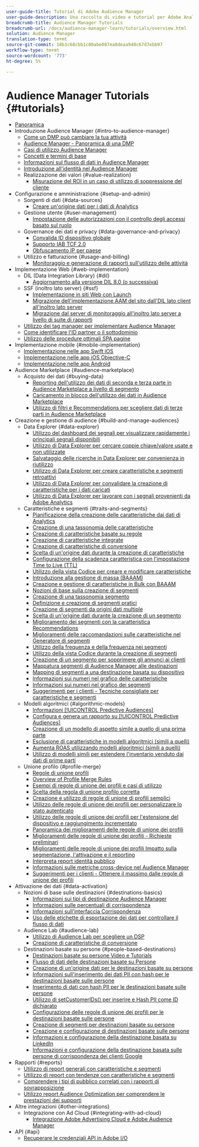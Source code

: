 ```yaml
---
user-guide-title: Tutorial di Adobe Audience Manager
user-guide-description: Una raccolta di video e tutorial per Adobe Analytics.
breadcrumb-title: Audience Manager Tutorials
breadcrumb-url: /docs/audience-manager-learn/tutorials/overview.html
solution: Audience Manager
translation-type: tm+mt
source-git-commit: 18b3c68cbb1c00abe087ea0deaa940c67d7ebb97
workflow-type: tm+mt
source-wordcount: '773'
ht-degree: 5%

---
```



# Audience Manager Tutorials {#tutorials}

+ [Panoramica](overview.md)
+ Introduzione  Audience Manager {#intro-to-audience-manager}
   + [Come un DMP può cambiare la tua attività](intro-to-audience-manager/how-a-dmp-can-change-your-business.md)
   + [Audience Manager  - Panoramica di una DMP](intro-to-audience-manager/audience-manager-overview-of-a-dmp.md)
   + [Casi di utilizzo Audience Manager ](intro-to-audience-manager/audience-manager-use-cases.md)
   + [Concetti e termini di base](intro-to-audience-manager/understanding-basic-terms-and-concepts-in-audience-manager.md)
   + [Informazioni sul flusso di dati in  Audience Manager](intro-to-audience-manager/understanding-the-data-flow-in-audience-manager.md)
   + [Introduzione all&#39;identità nel Audience Manager ](intro-to-audience-manager/introduction-to-identity-in-audience-manager.md)
   + Realizzazione dei valori {#value-realization}
      + [Misurazione del ROI in un caso di utilizzo di soppressione del cliente](intro-to-audience-manager/value-realization/measuring-roi-in-a-customer-suppression-use-case.md)
+ Configurazione e amministrazione {#setup-and-admin}
   + Sorgenti di dati {#data-sources}
      + [Creare un&#39;origine dati per i dati di Analytics](setup-and-admin/data-sources/create-a-data-source-for-analytics-data.md)
   + Gestione utente {#user-management}
      + [Impostazione delle autorizzazioni con il controllo degli accessi basato sul ruolo](setup-and-admin/user-management/setting-permissions-with-role-based-access-control.md)
   + Governance dei dati e privacy {#data-governance-and-privacy}
      + [Convalida ID dispositivo globale](setup-and-admin/data-governance-and-privacy/global-device-id-validation.md)
      + [Supporto IAB TCF 2.0](setup-and-admin/data-governance-and-privacy/iab-tcf-support.md)
      + [Obfuscamento IP per paese](setup-and-admin/data-governance-and-privacy/ip-obfuscation-by-country.md)
   + Utilizzo e fatturazione {#usage-and-billing}
      + [Monitoraggio e generazione di rapporti sull&#39;utilizzo delle attività](setup-and-admin/usage-and-billing/monitoring-and-reporting-on-activity-usage.md)
+ Implementazione Web {#web-implementation}
   + DIL (Data Integration Library) {#dil}
      + [Aggiornamento alla versione DIL 8.0 (o successiva)](web-implementation/dil/updating-to-dil-version-8-0-or-greater.md)
   + SSF (inoltro lato server) {#ssf}
      + [Implementazione in siti Web con Launch](https://docs.adobe.com/content/help/en/experience-cloud/implementing-in-websites-with-launch/index.html)
      + [Migrazione dell&#39;implementazione AAM del sito dall&#39;DIL lato client all&#39;inoltro lato server](web-implementation/ssf/migrating-your-site-implementation-from-client-side-dil-to-server-side-forwarding.md)
      + [Migrazione dal server di monitoraggio all&#39;inoltro lato server a livello di suite di rapporti](web-implementation/ssf/migrating-from-tracking-server-to-report-suite-level-server-side-forwarding.md)
   + [Utilizzo dei tag manager per implementare  Audience Manager](web-implementation/using-tag-managers-to-implement-audience-manager.md)
   + [Come identificare l&#39;ID partner o il sottodominio](web-implementation/how-to-identify-your-partner-id-or-subdomain.md)
   + [Utilizzo delle procedure ottimali SPA pagine](web-implementation/using-best-practices-on-spa-pages-when-sending-data-to-aam.md)
+ Implementazione mobile {#mobile-implementation}
   + [Implementazione nelle app Swift iOS](https://docs.adobe.com/content/help/en/experience-cloud/implementing-in-mobile-ios-swift-apps-with-launch/index.html)
   + [Implementazione nelle app iOS Objective-C](https://docs.adobe.com/content/help/en/experience-cloud/implementing-in-mobile-ios-objective-c-apps-with-launch/index.html)
   + [Implementazione nelle app Android](https://docs.adobe.com/content/help/en/experience-cloud/implementing-in-mobile-android-apps-with-launch/index.html)
+ Audience Marketplace {#audience-marketplace}
   + Acquisto dei dati {#buying-data}
      + [Reporting dell&#39;utilizzo dei dati di seconda e terza parte in  Audience Marketplace a livello di segmento](audience-marketplace/buying-data/reporting-2nd-and-3rd-party-data-usage-in-the-audience-marketplace-at-the-segment-level.md)
      + [Caricamento in blocco dell&#39;utilizzo dei dati in  Audience Marketplace](audience-marketplace/buying-data/bulk-uploading-data-usage-into-the-audience-marketplace.md)
      + [Utilizzo di filtri e Recommendations per scegliere dati di terze parti in  Audience Marketplace](audience-marketplace/buying-data/using-filters-and-recommendations-to-choose-3rd-party-data-in-audience-marketplace.md)
+ Creazione e gestione di audience {#build-and-manage-audiences}
   + Data Explorer {#data-explorer}
      + [Utilizzo del dashboard dei segnali per visualizzare rapidamente i principali segnali disponibili](build-and-manage-audiences/data-explorer/using-the-signals-dashboard-to-quickly-view-top-available-signals.md)
      + [Utilizzo di Data Explorer per cercare coppie chiave/valore usate e non utilizzate](build-and-manage-audiences/data-explorer/using-data-explorer-to-search-for-used-and-unused-key-value-pairs.md)
      + [Salvataggio delle ricerche in Data Explorer per convenienza in riutilizzo](build-and-manage-audiences/data-explorer/saving-searches-in-data-explorer-for-convenience-in-re-use.md)
      + [Utilizzo di Data Explorer per creare caratteristiche e segmenti retroattivi](build-and-manage-audiences/data-explorer/using-data-explorer-to-create-retroactive-traits-and-segments.md)
      + [Utilizzo di Data Explorer per convalidare la creazione di caratteristiche per i dati caricati](build-and-manage-audiences/data-explorer/using-data-explorer-to-validate-trait-creation-for-your-onboarded-data.md)
      + [Utilizzo di Data Explorer per lavorare con i segnali provenienti da  Adobe Analytics](build-and-manage-audiences/data-explorer/using-data-explorer-to-work-with-signals-coming-from-adobe-analytics.md)
   + Caratteristiche e segmenti {#traits-and-segments}
      + [Pianificazione della creazione delle caratteristiche dai dati di Analytics](build-and-manage-audiences/traits-and-segments/planning-trait-creation-from-analytics-data.md)
      + [Creazione di una tassonomia delle caratteristiche](build-and-manage-audiences/traits-and-segments/creating-a-trait-taxonomy.md)
      + [Creazione di caratteristiche basate su regole](build-and-manage-audiences/traits-and-segments/creating-rule-based-traits.md)
      + [Creazione di caratteristiche integrate](build-and-manage-audiences/traits-and-segments/creating-onboarded-traits.md)
      + [Creazione di caratteristiche di conversione](build-and-manage-audiences/traits-and-segments/creating-conversion-traits.md)
      + [Scelta di un&#39;origine dati durante la creazione di caratteristiche](build-and-manage-audiences/traits-and-segments/choosing-a-data-source-when-creating-traits.md)
      + [Configurazione della scadenza caratteristica con l&#39;impostazione Time to Live (TTL)](build-and-manage-audiences/traits-and-segments/configuring-trait-expiration-with-the-time-to-live-ttl-setting.md)
      + [Utilizzo della vista Codice per creare e modificare caratteristiche](build-and-manage-audiences/traits-and-segments/using-code-view-to-create-and-edit-traits.md)
      + [Introduzione alla gestione di massa (BAAAM)](build-and-manage-audiences/traits-and-segments/introduction-to-bulk-management-baaam.md)
      + [Creazione e gestione di caratteristiche in Bulk con BAAAM](build-and-manage-audiences/traits-and-segments/creating-and-managing-traits-in-bulk-with-baaam.md)
      + [Nozioni di base sulla creazione di segmenti](build-and-manage-audiences/traits-and-segments/the-basics-of-creating-segments.md)
      + [Creazione di una tassonomia segmento](build-and-manage-audiences/traits-and-segments/creating-a-segment-taxonomy.md)
      + [Definizione e creazione di segmenti pratici](build-and-manage-audiences/traits-and-segments/practical-segment-definition-and-creation.md)
      + [Creazione di segmenti da origini dati multiple](build-and-manage-audiences/traits-and-segments/creating-segments-from-multiple-data-sources.md)
      + [Scelta di un&#39;origine dati durante la creazione di un segmento](build-and-manage-audiences/traits-and-segments/choosing-a-data-source-when-creating-a-segment.md)
      + [Miglioramento dei segmenti con la caratteristica Recommendations](build-and-manage-audiences/traits-and-segments/enhancing-your-segments-with-trait-recommendations.md)
      + [Miglioramenti delle raccomandazioni sulle caratteristiche nel Generatore di segmenti](build-and-manage-audiences/traits-and-segments/trait-recommendation-enhancements-in-the-segment-builder.md)
      + [Utilizzo della frequenza e della frequenza nei segmenti](build-and-manage-audiences/traits-and-segments/using-recency-and-frequency-in-segments.md)
      + [Utilizzo della vista Codice durante la creazione di segmenti](build-and-manage-audiences/traits-and-segments/using-code-view-when-building-segments.md)
      + [Creazione di un segmento per sopprimere gli annunci ai clienti](build-and-manage-audiences/traits-and-segments/building-a-segment-to-suppress-ads-to-customers.md)
      + [Mappatura  segmenti di Audience Manager alle destinazioni](build-and-manage-audiences/traits-and-segments/mapping-audience-manager-segments-to-destinations.md)
      + [Mapping di segmenti a una destinazione basata su dispositivo](build-and-manage-audiences/traits-and-segments/mapping-segments-to-a-device-based-destination.md)
      + [Informazioni sui numeri nel grafico delle caratteristiche](build-and-manage-audiences/traits-and-segments/understanding-numbers-in-the-trait-graph.md)
      + [Informazioni sui numeri nel grafico dei segmenti](build-and-manage-audiences/traits-and-segments/understanding-numbers-in-the-segment-graph.md)
      + [Suggerimenti per i clienti - Tecniche consigliate per caratteristiche e segmenti](build-and-manage-audiences/traits-and-segments/customer-tips-traits-and-segments-best-practices.md)
   + Modelli algoritmici {#algorithmic-models}
      + [Informazioni  [!UICONTROL Predictive Audiences]](build-and-manage-audiences/algorithmic-models/understanding-predictive-audiences.md)
      + [Configura e genera un rapporto su  [!UICONTROL Predictive Audiences]](build-and-manage-audiences/algorithmic-models/configure-and-report-on-predictive-audiences.md)
      + [Creazione di un modello di aspetto simile a quello di una prima parte](build-and-manage-audiences/algorithmic-models/creating-a-first-party-look-alike-model.md)
      + [Esclusione di caratteristiche in modelli algoritmici (simili a quelli)](build-and-manage-audiences/algorithmic-models/excluding-traits-in-algorithmic-look-alike-models.md)
      + [Aumenta ROAS utilizzando modelli algoritmici (simili a quelli)](build-and-manage-audiences/algorithmic-models/increase-roas-by-using-algorithmic-look-alike-models.md)
      + [Utilizzo di modelli simili per estendere l&#39;inventario venduto dai dati di prime parti](build-and-manage-audiences/algorithmic-models/using-look-alike-models-to-extend-sold-out-inventory-from-your-1st-party-data.md)
   + Unione profilo {#profile-merge}
      + [Regole di unione profili](build-and-manage-audiences/profile-merge/profile-merge.md)
      + [Overview of Profile Merge Rules](build-and-manage-audiences/profile-merge/overview-of-profile-merge-rules.md)
      + [Esempi di regole di unione dei profili e casi di utilizzo](build-and-manage-audiences/profile-merge/profile-merge-rule-examples-and-use-cases.md)
      + [Scelta della regola di unione profilo corretta](build-and-manage-audiences/profile-merge/choosing-the-right-profile-merge-rule.md)
      + [Creazione e utilizzo di regole di unione di profili semplici](build-and-manage-audiences/profile-merge/creating-and-using-simple-profile-merge-rules.md)
      + [Utilizzo delle regole di unione dei profili per personalizzare lo stato autenticato](build-and-manage-audiences/profile-merge/using-profile-merge-rules-to-personalize-in-an-authenticated-state.md)
      + [Utilizzo delle regole di unione dei profili per l&#39;estensione del dispositivo e raggiungimento incrementato](build-and-manage-audiences/profile-merge/using-profile-merge-rules-for-device-extension-and-increased-reach.md)
      + [Panoramica dei miglioramenti delle regole di unione dei profili](build-and-manage-audiences/profile-merge/overview-of-profile-merge-rule-enhancements.md)
      + [Miglioramenti delle regole di unione dei profili - Richieste preliminari](build-and-manage-audiences/profile-merge/profile-merge-rule-enhancements-pre-requisites.md)
      + [Miglioramenti delle regole di unione dei profili Impatto sulla segmentazione, l&#39;attivazione e il reporting](build-and-manage-audiences/profile-merge/how-profile-merge-rule-enhancements-impact-segmentation-activation-and-reporting.md)
      + [Interpreta report identità pubblico](build-and-manage-audiences/profile-merge/interpret-audience-identity-reporting.md)
      + [Informazioni sulle metriche cross-device nel Audience Manager ](build-and-manage-audiences/profile-merge/understanding-cross-device-metrics-in-audience-manager.md)
      + [Suggerimenti per i clienti - Ottenere il massimo dalle regole di unione dei profili](build-and-manage-audiences/profile-merge/customer-tips-getting-the-most-out-of-profile-merge-rules.md)
+ Attivazione dei dati {#data-activation}
   + Nozioni di base sulle destinazioni {#destinations-basics}
      + [Informazioni sui tipi di destinazione  Audience Manager](data-activation/destinations-basics/understanding-audience-manager-destination-types.md)
      + [Informazioni sulle percentuali di corrispondenza](data-activation/destinations-basics/understanding-match-rates.md)
      + [Informazioni sull’interfaccia Corrispondenza](data-activation/destinations-basics/understanding-the-match-rate-interface-in-audience-manager.md)
      + [Uso delle etichette di esportazione dei dati per controllare il flusso di dati](data-activation/destinations-basics/using-data-export-labels-to-control-data-flow.md)
   + Audience Lab {#audience-lab}
      + [Utilizzo di Audience Lab per scegliere un DSP](data-activation/audience-lab/using-audience-lab-to-choose-a-dsp.md)
      + [Creazione di caratteristiche di conversione](build-and-manage-audiences/traits-and-segments/creating-conversion-traits.md)
   + Destinazioni basate su persone {#people-based-destinations}
      + [Destinazioni basate su persone Video e Tutorials](data-activation/people-based-destinations/pbd.md)
      + [Flusso di dati delle destinazioni basate su Persone](data-activation/people-based-destinations/people-based-destinations-data-flow.md)
      + [Creazione di un&#39;origine dati per le destinazioni basate su persone](data-activation/people-based-destinations/creating-a-data-source-for-people-based-destinations.md)
      + [Informazioni sull&#39;inserimento dei dati PII con hash per le destinazioni basate sulle persone](data-activation/people-based-destinations/understanding-hashed-pii-data-ingestion-for-people-based-destinations.md)
      + [Inserimento di dati con hash PII per le destinazioni basate sulle persone](data-activation/people-based-destinations/ingesting-hashed-pii-for-people-based-destinations.md)
      + [Utilizzo di setCustomerIDs() per inserire e Hash PII come ID dichiarato](data-activation/people-based-destinations/using-setcustomerids-to-ingest-and-hash-pii-as-a-declared-id.md)
      + [Configurazione delle regole di unione dei profili per le destinazioni basate sulle persone](data-activation/people-based-destinations/configuring-profile-merge-rules-for-people-based-destinations.md)
      + [Creazione di segmenti per destinazioni basate su persone](data-activation/people-based-destinations/creating-segments-for-people-based-destinations.md)
      + [Creazione e configurazione di destinazioni basate sulle persone](data-activation/people-based-destinations/create-and-configure-people-based-destinations.md)
      + [Informazioni e configurazione della destinazione basata su LinkedIn](data-activation/people-based-destinations/understanding-and-configuring-the-linkedin-pbd.md)
      + [Informazioni e configurazione della destinazione basata sulle persone di corrispondenza dei clienti Google](data-activation/people-based-destinations/understanding-and-configuring-the-google-customer-match-pbd.md)
+ Rapporti {#reports}
   + [Utilizzo di report generali con caratteristiche e segmenti](reports/using-general-reports-with-traits-and-segments.md)
   + [Utilizzo di report con tendenze con caratteristiche e segmenti](reports/using-trended-reports-with-traits-and-segments.md)
   + [Comprendere i tipi di pubblico correlati con i rapporti di sovrapposizione](reports/understand-related-audiences-with-overlap-reports.md)
   + [Utilizzo  report Audience Optimization per comprendere le prestazioni dei supporti](reports/using-audience-optimization-reports-to-understand-media-performance.md)
+ Altre integrazioni {#other-integrations}
   + Integrazione con  Ad Cloud {#integrating-with-ad-cloud}
      + [Integrazione Adobe Advertising Cloud e Adobe Audience Manager](other-integrations/integrating-with-ad-cloud/advertising-cloud-and-audience-manager-integration.md)
+ API {#api}
   + [Recuperare le credenziali API in  Adobe I/O](api/retrieve-api-credentials-in-adobe-io.md)
